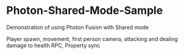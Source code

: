 # Photon-Shared-Mode-Sample
Demonstration of using Photon Fusion with Shared mode

Player spawn, movement, first person camera, attacking and dealing damage to health
RPC, Property sync
